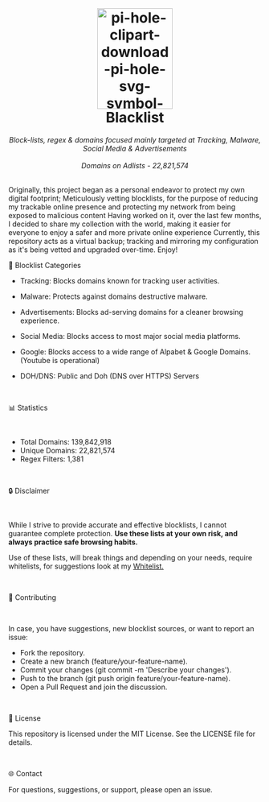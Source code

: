 <br>

<h1 align="center">
 <img src="https://i.ibb.co/0BpMXKc/pi-hole-clipart-download-pi-hole-svg-symbol-logo-trademark-heart-transparent-png-209157-removebg-pre.png" alt="pi-hole-clipart-download-pi-hole-svg-symbol-logo-trademark-heart-transparent-png-209157-removebg-pre" border="0" width="150" height="200">
<br/>Blacklist
</h1>

<p align="center">
  <i align="center"> Block-lists, regex & domains focused mainly targeted at Tracking, Malware, Social Media & Advertisements</i>
  <br>
  <br>
  <i align="center">Domains on Adlists - 22,821,574</i>
</p>
<br>

</div align="justify">Originally, this project began as a personal endeavor to protect my own digital footprint; Meticulously vetting blocklists, for the purpose of reducing my trackable online presence and protecting my network from being exposed to malicious content Having worked on it, over the last few months, I decided to share my collection with the world, making it easier for everyone to enjoy a safer and more private online experience Currently, this repository acts as a virtual backup; tracking and mirroring my configuration as it's being vetted and upgraded over-time. Enjoy!</div>

<br>

📂 Blocklist Categories

- Tracking: Blocks domains known for tracking user activities.

- Malware: Protects against domains destructive malware.

- Advertisements: Blocks ad-serving domains for a cleaner browsing experience.

- Social Media: Blocks access to most major social media platforms.

- Google: Blocks access to a wide range of Alpabet & Google Domains. (Youtube is operational)

- DOH/DNS: Public and Doh (DNS over HTTPS) Servers

<br>

📊 Statistics

<br>

- Total Domains: 139,842,918
- Unique Domains: 22,821,574
- Regex Filters: 1,381

<br>

🔒 Disclaimer

<br>

While I strive to provide accurate and effective blocklists, I cannot guarantee complete protection. **Use these lists at your own risk, and always practice safe browsing habits.**

Use of these lists, will break things and depending on your needs, require whitelists, for suggestions look at my <a href="https://codeberg.org/gzachariadis/Whitelist">Whitelist.</a>

<br>

📝 Contributing

<br>

In case, you have suggestions, new blocklist sources, or want to report an issue:

- Fork the repository.
- Create a new branch (feature/your-feature-name).
- Commit your changes (git commit -m 'Describe your changes').
- Push to the branch (git push origin feature/your-feature-name).
- Open a Pull Request and join the discussion.

<br>

📄 License

This repository is licensed under the MIT License. See the LICENSE file for details.

<br>

🌐 Contact

For questions, suggestions, or support, please open an issue.

